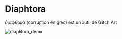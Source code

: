 # Diaphtora

διαφθορά (corruption en grec) est un outil de Glitch Art

![diaphtora_demo](https://github.com/bertrandopiroscafo/Diaphtora/assets/48547260/c1182227-5333-4d76-96c1-f379143ed5f5)
